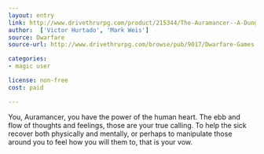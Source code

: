 ```yaml
---
layout: entry
link: http://www.drivethrurpg.com/product/215344/The-Auramancer--A-Dungeon-World-Playbook
author:  ['Victor Hurtado', 'Mark Weis']
source: Dwarfare
source-url: http://www.drivethrurpg.com/browse/pub/9017/Dwarfare-Games

categories:
- magic user

license: non-free
cost: paid

---
```


You, Auramancer, you have the power of the human heart. The ebb and flow of thoughts and feelings, those are your true calling. To help the sick recover both physically and mentally, or perhaps to manipulate those around you to feel how you will them to, that is your vow.

